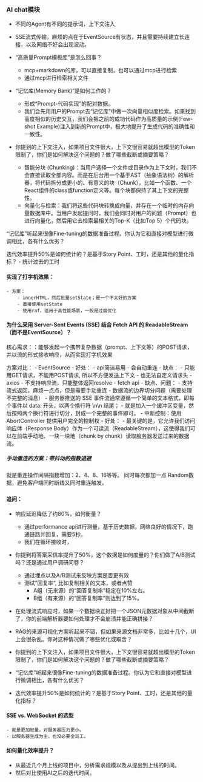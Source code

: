 
### AI chat模块
- 不同的Agent有不同的提示词，上下文注入

- SSE流式传输，麻烦的点在于EventSource有状态，并且需要持续建立长连接，以及网络不好会出现波动。


- “高质量Prompt模板库”是怎么回事？
    - mcp+markdown的库，可以直接复制，也可以通过mcp进行检索
    - 通过mcp进行检索相关文件


- “记忆库(Memory Bank)”是如何工作的？
    - 形成“Prompt-代码实现”的配对数据。
    - 我们会先用用户的Prompt去“记忆库”中做一次向量相似度检索。如果找到高度相似的历史交互，我们会把之前的成功代码作为高质量的示例(Few-shot Example)注入到新的Prompt中，极大地提升了生成代码的准确性和一致性。

- 你提到的上下文注入，如果项目文件很大，上下文很容易就超出模型的Token限制了，你们是如何解决这个问题的？做了哪些截断或摘要策略？
    - 智能分块 (Chunking)：当用户选择一个文件或目录作为上下文时，我们不会直接读取全部内容。而是在后台用一个基于AST（抽象语法树）的解析器，将代码拆分成更小的、有意义的块（Chunk），比如一个函数、一个React组件的class或function定义等。每个块都保持了其上下文的完整性。
    - 向量化与检索：我们将这些代码块转换成向量，并存在一个临时的内存向量数据库中。当用户发起提问时，我们会同时对用户的问题（Prompt）也进行向量化，然后用它去检索最相关的Top-K（比如Top 5）个代码块。

“记忆库”听起来很像Fine-tuning的数据准备过程。你认为它和直接对模型进行微调相比，各有什么优劣？

迭代效率提升50%是如何统计的？是基于Story Point、工时，还是其他的量化指标？
    - 统计过去的工时

#### 实现了打字机效果：
    - 方案：
        - innerHTML，然后批量setState；是一个不太好的方案
        - 直接使用setState
        - 使用raf，适用于高性能场景，一般是过度优化


#### 为什么采用 Server-Sent Events (SSE) 结合 Fetch API 的 ReadableStream（而不是EventSource）？
核心需求：：能够发起一个携带复杂数据（prompt、上下文等）的POST请求，并以流的形式接收响应，从而实现打字机效果

方案对比：
    - EventSource
        - 好处：
            - api简洁易用
            - 会自动重连
        - 缺点：
            - 只能用GET请求，不能用POST请求, 所以不方便发送上下文
            - 也无法自定义请求头
    - axios
        - 不支持响应流，只能整体返回resolve
    - fetch api
        - 缺点、问题：
            - 支持流式返回，麻烦一点点，但是需要手动重连
            - 数据流的边界切分问题（需要处理不完整的消息）
                - 服务器推送的 SSE 事件流通常遵循一个简单的文本格式，即每个事件以 data: 开头，以两个换行符 \n\n 结尾；
                - 就是加入一个缓冲区变量，然后按照两个换行符进行切分，封成一个完整的事件即可。
                - 中断控制：使用 AbortController 提供用户完全的控制权
        - 好处：
            - 最关键的是，它允许我们访问响应体（Response Body）作为一个可读流（ReadableStream），这使得我们可以在前端手动地、一块一块地（chunk by chunk）读取服务器发送过来的数据流。

##### 手动重连的方案：带抖动的指数退避
就是重连操作间隔指数增加：2、4、8、16等等。
同时每次都加一点 Random数据，避免客户端同时断线又同时重连触发。


##### 


#### 追问：

- 响应延迟降低了约80%，如何衡量？
    - 通过performance api进行测量，基于历史数据，网络良好的情况下，跑通链路并回复，需要5秒。
    - 我们在循环接收时，

- 你提到将答案采信率提升了50%，这个数据是如何度量的？你们做了A/B测试吗？还是通过用户调研问卷？
    - 通过埋点以及A/B测试来反映方案是否更有效
    - 测试”回复率“, 比如复制相关的文本，或者点赞
        - A组（无来源）的“回答复制率”稳定在10%左右。
        - B组（有来源）的“回答复制率”则达到了15%。
- 在处理流式响应时，如果一个数据块正好把一个JSON元数据对象从中间截断了，你的前端解析器要如何处理才不会崩溃并能正确拼接？

- RAG的来源可视化方案听起来不错，但如果来源文档非常多，比如十几个，UI上会很杂乱。你对这种情况做了哪些优化或取舍？


- 你提到的上下文注入，如果项目文件很大，上下文很容易就超出模型的Token限制了，你们是如何解决这个问题的？做了哪些截断或摘要策略？

- “记忆库”听起来很像Fine-tuning的数据准备过程。你认为它和直接对模型进行微调相比，各有什么优劣？

- 迭代效率提升50%是如何统计的？是基于Story Point、工时，还是其他的量化指标？



#### SSE vs. WebSocket 的选型
    - 就是更加轻量，对服务器压力更小。
    - 以服务器生成为主，也没必要全双工。



#### 如何量化效率提升？

- 从最近几个月上线的项目中，分析需求规模以及从提出到上线的时间。
- 然后对比使用AI之后的迭代时间。